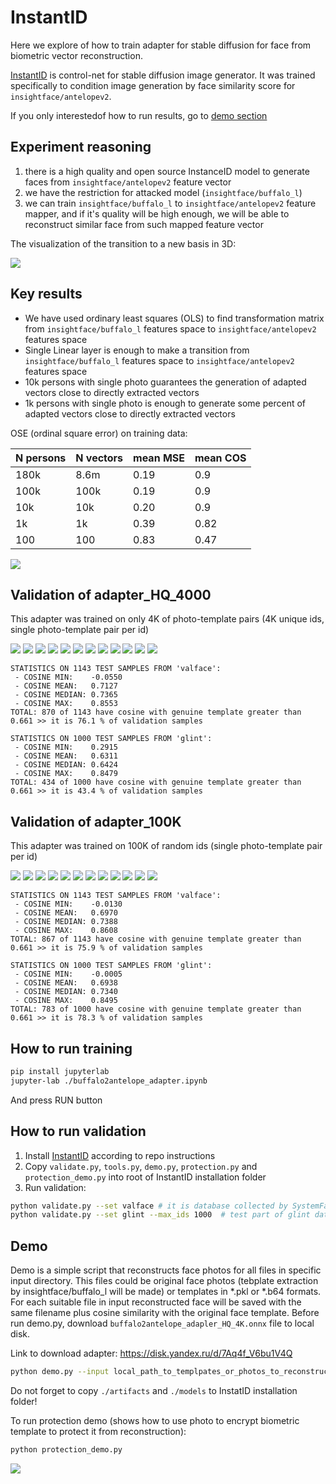 # InstantID

Here we explore of how to train adapter for stable diffusion for face from biometric vector reconstruction.

[InstantID](https://github.com/instantX-research/InstantID) is control-net for stable diffusion image generator. It was 
trained specifically to condition image generation by face similarity score for `insightface/antelopev2`.

If you only interestedof how to run results, go to [demo section](#Demo) 

## Experiment reasoning

1. there is a high quality and open source InstanceID model to generate faces from `insightface/antelopev2` feature vector
2. we have the restriction for attacked model (`insightface/buffalo_l`)
3. we can train `insightface/buffalo_l` to `insightface/antelopev2` feature mapper, and if it's quality will be high enough, we will be able to reconstruct similar face from such mapped feature vector

The visualization of the transition to a new basis in 3D:

![](./artifacts/figures/transition2new_basis.png)

## Key results

* We have used ordinary least squares (OLS) to find transformation matrix from `insightface/buffalo_l` features space to `insightface/antelopev2` features space  
* Single Linear layer is enough to make a transition from `insightface/buffalo_l` features space to `insightface/antelopev2` features space 
* 10k persons with single photo guarantees the generation of adapted vectors close to directly extracted vectors
* 1k persons with single photo is enough to generate some percent of adapted vectors close to directly extracted vectors

OSE (ordinal square error) on training data:

| N persons | N vectors | mean MSE | mean COS |
|-----------|-----------|----------|----------|
| 180k      | 8.6m      | 0.19     | 0.9      |
| 100k      | 100k      | 0.19     | 0.9      |
| 10k       | 10k       | 0.20     | 0.9      |
| 1k        | 1k        | 0.39     | 0.82     |
| 100       | 100       | 0.83     | 0.47     |


![](artifacts/figures/img.png)

## Validation of adapter_HQ_4000

This adapter was trained on only 4K of photo-template pairs (4K unique ids, single photo-template pair per id)

![](./artifacts/adapter_HQ_4000_sample_0.png)      ![](./artifacts/adapter_HQ_4000_sample_1.png)      ![](./artifacts/adapter_HQ_4000_sample_2.png)
![](./artifacts/adapter_HQ_4000_sample_3.png)      ![](./artifacts/adapter_HQ_4000_sample_4.png)      ![](./artifacts/adapter_HQ_4000_sample_5.png)
![](./artifacts/adapter_HQ_4000_sample_6.png)      ![](./artifacts/adapter_HQ_4000_sample_7.png)      ![](./artifacts/adapter_HQ_4000_sample_8.png)
![](./artifacts/adapter_HQ_4000_sample_9.png)      ![](./artifacts/adapter_HQ_4000_sample_10.png)     ![](./artifacts/adapter_HQ_4000_sample_11.png)

```
STATISTICS ON 1143 TEST SAMPLES FROM 'valface':
 - COSINE MIN:    -0.0550
 - COSINE MEAN:   0.7127
 - COSINE MEDIAN: 0.7365
 - COSINE MAX:    0.8553
TOTAL: 870 of 1143 have cosine with genuine template greater than 0.661 >> it is 76.1 % of validation samples

STATISTICS ON 1000 TEST SAMPLES FROM 'glint':
 - COSINE MIN:    0.2915
 - COSINE MEAN:   0.6311
 - COSINE MEDIAN: 0.6424
 - COSINE MAX:    0.8479
TOTAL: 434 of 1000 have cosine with genuine template greater than 0.661 >> it is 43.4 % of validation samples
```

## Validation of adapter_100K

This adapter was trained on 100K of random ids (single photo-template pair per id)

![](./artifacts/adapter_100K_sample_0.png)      ![](./artifacts/adapter_100K_sample_1.png)      ![](./artifacts/adapter_100K_sample_2.png)
![](./artifacts/adapter_100K_sample_3.png)      ![](./artifacts/adapter_100K_sample_4.png)      ![](./artifacts/adapter_100K_sample_5.png)
![](./artifacts/adapter_100K_sample_6.png)      ![](./artifacts/adapter_100K_sample_7.png)      ![](./artifacts/adapter_100K_sample_8.png)
![](./artifacts/adapter_100K_sample_9.png)      ![](./artifacts/adapter_100K_sample_10.png)     ![](./artifacts/adapter_100K_sample_11.png)

```
STATISTICS ON 1143 TEST SAMPLES FROM 'valface':
 - COSINE MIN:    -0.0130
 - COSINE MEAN:   0.6970
 - COSINE MEDIAN: 0.7388
 - COSINE MAX:    0.8608
TOTAL: 867 of 1143 have cosine with genuine template greater than 0.661 >> it is 75.9 % of validation samples

STATISTICS ON 1000 TEST SAMPLES FROM 'glint':
 - COSINE MIN:    -0.0005
 - COSINE MEAN:   0.6938
 - COSINE MEDIAN: 0.7340
 - COSINE MAX:    0.8495
TOTAL: 783 of 1000 have cosine with genuine template greater than 0.661 >> it is 78.3 % of validation samples
```

## How to run training

```bash
pip install jupyterlab
jupyter-lab ./buffalo2antelope_adapter.ipynb  
```

And press RUN button

## How to run validation

1. Install [InstantID](https://github.com/instantX-research/InstantID) according to repo instructions
2. Copy `validate.py`, `tools.py`, `demo.py`, `protection.py` and `protection_demo.py` into root of InstantID installation folder
3. Run validation:

```bash 
python validate.py --set valface # it is database collected by SystemFailure (does not contain samples from glint nor webface)
python validate.py --set glint --max_ids 1000  # test part of glint dataset
```

## Demo

Demo is a simple script that reconstructs face photos for all files in specific input directory. This files could be 
original face photos (tebplate extraction by insightface/buffalo_l will be made) or templates in *.pkl or *.b64 formats.
For each suitable file in input reconstructed face will be saved with the same filename plus cosine similarity with
the original face template. Before run demo.py, download `buffalo2antelope_adapler_HQ_4K.onnx` file to local disk.

Link to download adapter: https://disk.yandex.ru/d/7Aq4f_V6bu1V4Q

```bash
python demo.py --input local_path_to_templpates_or_photos_to_reconstruct --output ./output --adapter ./models/buffalo_l_decoder_large_on_vgg11_v1.onnx
```

Do not forget to copy `./artifacts` and `./models` to InstatID installation folder!

To run protection demo (shows how to use photo to encrypt biometric template to protect it from reconstruction):

```bash
python protection_demo.py
```

![](../train_naive_decoder/artifacts/ROC.png)

```

```